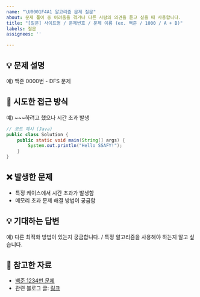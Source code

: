 ```yaml
---
name: "\U0001F4A1 알고리즘 문제 질문"
about: 문제 풀이 중 어려움을 겪거나 다른 사람의 의견을 듣고 싶을 때 사용합니다.
title: "[질문] 사이트명 / 문제번호 / 문제 이름 (ex. 백준 / 1000 / A + B)"
labels: 질문
assignees: ''

---
```


## 💡 문제 설명
<!-- 풀고 있는 문제에 대한 설명을 간략하게 적어주세요. -->
예) 백준 0000번 - DFS 문제

## 📝 시도한 접근 방식
<!-- 현재까지 시도한 풀이 방법을 설명해주세요. (코드 포함 가능) -->
예) ~~~하려고 했으나 시간 초과 발생

```java
// 코드 예시 (Java)
public class Solution {
    public static void main(String[] args) {
        System.out.println("Hello SSAFY!");
    }
}
```

## ❌ 발생한 문제
<!-- 현재 겪고 있는 문제나 궁금한 점을 설명해주세요. -->
- 특정 케이스에서 시간 초과가 발생함
- 메모리 초과 문제 해결 방법이 궁금함

## 💡 기대하는 답변
<!-- 어떤 도움을 받고 싶은지 구체적으로 적어주세요. -->
예) 다른 최적화 방법이 있는지 궁금합니다. / 특정 알고리즘을 사용해야 하는지 알고 싶습니다.

## 🔗 참고한 자료
<!-- 문제 링크나 참고한 블로그 글이 있다면 추가해주세요. -->
- [백준 1234번 문제](https://www.acmicpc.net/problem/1234)
- 관련 블로그 글: [링크](https://example.com)
